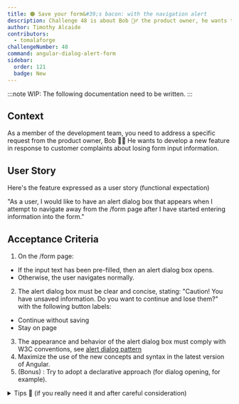 ```yaml
---
title: 🟠 Save your form&#39;s bacon: with the navigation alert
description: Challenge 48 is about Bob 🧙‍♂️ the product owner, he wants to develop a new feature in response to customer complaints about losing form input information.
author: Timothy Alcaide
contributors:
  - tomalaforge
challengeNumber: 48
command: angular-dialog-alert-form
sidebar:
  order: 121
  badge: New
---
```


:::note
WIP: The following documentation need to be written.
:::

## Context

As a member of the development team, you need to address a specific request from the product owner, Bob 🧙‍♂️ He wants to develop a new feature in response to customer complaints about losing form input information.

## User Story

Here's the feature expressed as a user story (functional expectation)

"As a user, I would like to have an alert dialog box that appears when I attempt to navigate away from the /form page after I have started entering information into the form."

## Acceptance Criteria

1. On the /form page:

- If the input text has been pre-filled, then an alert dialog box opens.
- Otherwise, the user navigates normally.

2. The alert dialog box must be clear and concise, stating: "Caution! You have unsaved information. Do you want to continue and lose them?" with the following button labels:

- Continue without saving
- Stay on page

3. The appearance and behavior of the alert dialog box must comply with W3C conventions, see [alert dialog pattern](https://www.w3.org/WAI/ARIA/apg/patterns/alertdialog/)
4. Maximize the use of the new concepts and syntax in the latest version of Angular.
5. (Bonus) : Try to adopt a declarative approach (for dialog opening, for example).

<details>
    <summary>Tips 🤫 (if you really need it and after careful consideration)</summary>
    Use the Material CDK Dialog - https://material.angular.io/cdk/dialog/overview
    Use the CanDeactivate guard - https://angular.io/api/router/CanDeactivate (use new functionnal approach).
</details>
